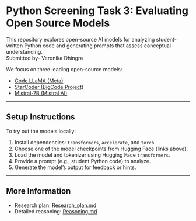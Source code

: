 # Python Screening Task 3: Evaluating Open Source Models

This repository explores open-source AI models for analyzing student-written Python code and generating prompts that assess conceptual understanding.  
Submitted by- Veronika Dhingra

We focus on three leading open-source models:

- [Code LLaMA (Meta)](https://huggingface.co/meta-llama/CodeLlama-7b-Instruct-hf)  
- [StarCoder (BigCode Project)](https://huggingface.co/bigcode/starcoder)  
- [Mistral-7B (Mistral AI)](https://huggingface.co/mistralai/Mistral-7B-Instruct-v0.2)  

---

## Setup Instructions

To try out the models locally:

1. Install dependencies: `transformers`, `accelerate`, and `torch`.  
2. Choose one of the model checkpoints from Hugging Face (links above).  
3. Load the model and tokenizer using Hugging Face `transformers`.  
4. Provide a prompt (e.g., student Python code) to analyze.  
5. Generate the model’s output for feedback or hints.  

---

## More Information

- Research plan: [Research_plan.md](./Research_Plan.md)  
- Detailed reasoning: [Reasoning.md](./Reasoning.md)  

